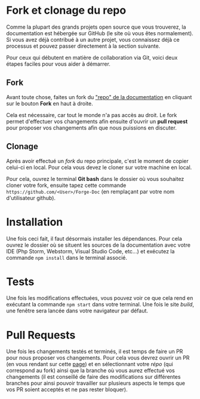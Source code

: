 # Fork et clonage du repo

Comme la plupart des grands projets open source que vous trouverez, la documentation est hébergée sur GitHub (le site où vous êtes normalement). Si vous avez déjà contribué à un autre projet, vous connaissez déjà ce processus et pouvez passer directement à la section suivante.

Pour ceux qui débutent en matière de collaboration via Git, voici deux étapes faciles pour vous aider à démarrer.

## Fork

Avant toute chose, faites un fork du ["repo" de la documentation](https://github.com/Les-Moddeurs-Francais/Forge-Doc) en cliquant sur le bouton **Fork** en haut à droite.

Cela est nécessaire, car tout le monde n'a pas accès au droit. Le fork permet d'effectuer vos changements afin ensuite d'ouvrir un **pull request** pour proposer vos changements afin que nous puissions en discuter.

## Clonage

Après avoir effectué un _fork_ du repo principale, c'est le moment de copier celui-ci en local. Pour cela vous devez le cloner sur votre machine en local.

Pour cela, ouvrez le terminal **Git bash** dans le dossier où vous souhaitez cloner votre fork, ensuite tapez cette commande `https://github.com/<User>/Forge-Doc` (en remplaçant <User> par votre nom d'utilisateur github).

# Installation

Une fois ceci fait, il faut désormais installer les dépendances. Pour cela ouvrez le dossier où se situent les sources de la documentation avec votre IDE (Php Storm, Webstorm, Visual Studio Code, etc...) et exécutez la commande `npm install` dans le terminal associé.

# Tests

Une fois les modifications effectuées, vous pouvez voir ce que cela rend en exécutant la commande `npm start` dans votre terminal. Une fois le site _build_, une fenêtre sera lancée dans votre navigateur par défaut.

# Pull Requests

Une fois les changements testés et terminés, il est temps de faire un PR pour nous proposer vos changements. Pour cela vous devrez ouvrir un PR (en vous rendant sur cette [page](https://github.com/Les-Moddeurs-Francais/Forge-Doc/compare)) et en sélectionnant votre _répo_ (qui correspond au fork) ainsi que la branche où vous aurez effectué vos changements (il est conseillé de faire des modifications sur différentes branches pour ainsi pouvoir travailler sur plusieurs aspects le temps que vos PR soient acceptés et ne pas rester bloquer).